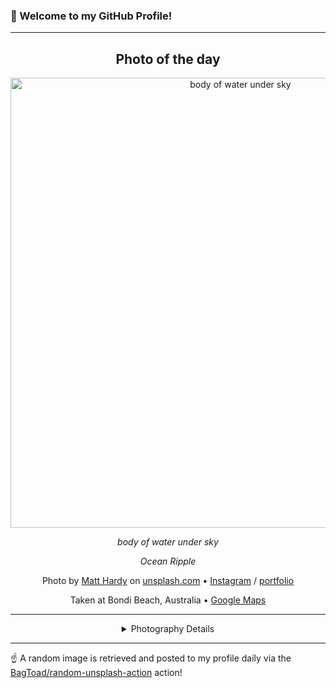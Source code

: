 ### 👋 Welcome to my GitHub Profile!

----
<div align="center">

## Photo of the day
  
  <a href="https://unsplash.com/photos/body-of-water-under-sky-6ArTTluciuA"><img width="720" src="https://images.unsplash.com/photo-1518837695005-2083093ee35b?crop=entropy&cs=tinysrgb&fit=max&fm=jpg&ixid=M3w1OTQ0OTd8MHwxfHJhbmRvbXx8fHx8fHx8fDE3NDcyMDMwMzN8&ixlib=rb-4.1.0&q=80&w=1080" alt="body of water under sky"></a>
  
  <em>body of water under sky</em>
  
  <em>Ocean Ripple</em>

  Photo by [Matt Hardy](http://matthardy.com) on [unsplash.com](https://unsplash.com/) • [Instagram](https://instagram.com/matthardyphoto) / [portfolio](http://matthardy.com)
  
  Taken at Bondi Beach, Australia • [Google Maps](https://www.google.com/maps/search/?api=1&query=-33.89102,151.277726)
  
  ---
  
<details>
<summary>Photography Details</summary>
  
| Parameter     | Value |
| ------------- | ----- |
| Camera Model  | ILCE-6300 |
| Exposure Time | 1/4000 |
| Aperture      | 2.8 |
| Focal Length  | 35.0 |
| ISO           | 800 |
| Location      | Bondi Beach, Australia (Australia) |
| Coordinates   | Latitude -33.89102, Longitude 151.277726 |

</details>

</div>

----

☝️ A random image is retrieved and posted to my profile daily via the [BagToad/random-unsplash-action](https://github.com/BagToad/random-unsplash-action) action!
